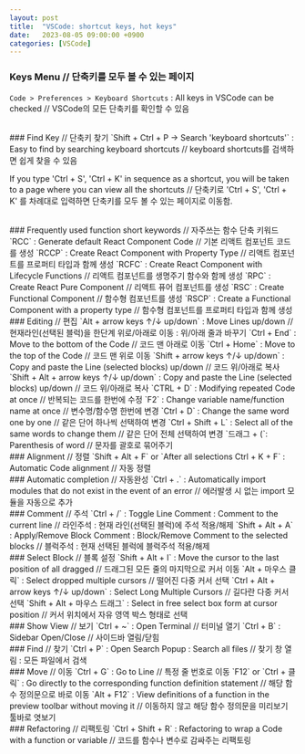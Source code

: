 ```yaml
---
layout: post
title:  "VSCode: shortcut keys, hot keys"
date:   2023-08-05 09:00:00 +0900
categories: [VSCode]
---
```


### Keys Menu // 단축키를 모두 볼 수 있는 페이지   
`Code > Preferences > Keyboard Shortcuts` : All keys in VSCode can be checked // VSCode의 모든 단축키를 확인할 수 있음   
   
<br />
### Find Key // 단축키 찾기   
`Shift + Ctrl + P -> Search 'keyboard shortcuts'` : Easy to find by searching keyboard shortcuts // keyboard shortcuts를 검색하면 쉽게 찾을 수 있음   
   
If you type 'Ctrl + S', 'Ctrl + K' in sequence as a shortcut, you will be taken to a page where you can view all the shortcuts // 단축키로 'Ctrl + S', 'Ctrl + K' 를 차례대로 입력하면 단축키를 모두 볼 수 있는 페이지로 이동함.   
   
<br />
### Frequently used function short keywords // 자주쓰는 함수 단축 키워드   
`RCC` : Generate default React Component Code // 기본 리액트 컴포넌트 코드를 생성   
`RCCP` : Create React Component with Property Type // 리액트 컴포넌트를 프로퍼티 타입과 함께 생성   
`RCFC` : Create React Component with Lifecycle Functions // 리액트 컴포넌트를 생명주기 함수와 함께 생성   
`RPC` : Create React Pure Component // 리액트 퓨어 컴포넌트를 생성   
`RSC` : Create Functional Component // 함수형 컴포넌트를 생성   
`RSCP` : Create a Functional Component with a property type // 함수형 컴포넌트를 프로퍼티 타입과 함께 생성   
   
<br />
### Editing // 편집   
`Alt + arrow keys ↑/↓ up/down` : Move Lines up/down // 현재라인(선택된 블럭)을 한단계 위로/아래로 이동 : 위/아래 줄과 바꾸기   
`Ctrl + End` : Move to the bottom of the Code // 코드 맨 아래로 이동   
`Ctrl + Home` : Move to the top of the Code // 코드 맨 위로 이동   
`Shift + arrow keys ↑/↓ up/down` : Copy and paste the Line (selected blocks) up/down // 코드 위/아래로 복사   
`Shift + Alt + arrow keys ↑/↓ up/down` : Copy and paste the Line (selected blocks) up/down // 코드 위/아래로 복사   
`CTRL + D` : Modifying repeated Code at once // 반복되는 코드를 한번에 수정   
`F2` : Change variable name/function name at once // 변수명/함수명 한번에 변경   
`Ctrl + D` : Change the same word one by one // 같은 단어 하나씩 선택하여 변경   
`Ctrl + Shift + L` : Select all of the same words to change them // 같은 단어 전체 선택하여 변경   
`드래그 + (`: Parenthesis of word // 문자를 괄호로 묶어주기   
   
<br />
### Alignment // 정렬   
`Shift + Alt + F` or `After all selections Ctrl + K + F` : Automatic Code alignment // 자동 정렬   
   
<br />
### Automatic completion // 자동완성  
`Ctrl + .` : Automatically import modules that do not exist in the event of an error // 에러발생 시 없는 import 모듈을 자동으로 추가   
   
<br />
### Comment // 주석   
`Ctrl + /` : Toggle Line Comment : Comment to the current line // 라인주석 : 현재 라인(선택된 블럭)에 주석 적용/해제   
`Shift + Alt + A` : Apply/Remove Block Comment  : Block/Remove Comment to the selected blocks // 블럭주석 : 현재 선택된 블럭에 블럭주석 적용/해제   

<br />
### Select Block // 블록 설정   
`Shift + Alt + I` : Move the cursor to the last position of all dragged // 드래그된 모든 줄의 마지막으로 커서 이동   
`Alt + 마우스 클릭` : Select dropped multiple cursors // 떨어진 다중 커서 선택   
`Ctrl + Alt + arrow keys ↑/↓ up/down` : Select Long Multiple Cursors // 길다란 다중 커서 선택   
`Shift + Alt + 마우스 드래그` : Select in free select box form at cursor position // 커서 위치에서 자유 영역 박스 형태로 선택   
   
<br />
### Show View // 보기   
`Ctrl + ~` : Open Terminal // 터미널 열기   
`Ctrl + B` : Sidebar Open/Close // 사이드바 열림/닫힘   
   
<br />
### Find // 찾기   
`Ctrl + P` : Open Search Popup : Search all files // 찾기 창 열림 : 모든 파일에서 검색   
   
<br />
### Move // 이동   
`Ctrl + G` : Go to Line // 특정 줄 번호로 이동   
`F12` or `Ctrl + 클릭` : Go directly to the corresponding function definition statement // 해당 함수 정의문으로 바로 이동   
`Alt + F12` : View definitions of a function in the preview toolbar without moving it // 이동하지 않고 해당 함수 정의문을 미리보기 툴바로 엿보기   
   
<br />
### Refactoring // 리팩토링   
`Ctrl + Shift + R` : Refactoring to wrap a Code with a function or variable // 코드를 함수나 변수로 감싸주는 리팩토링   
